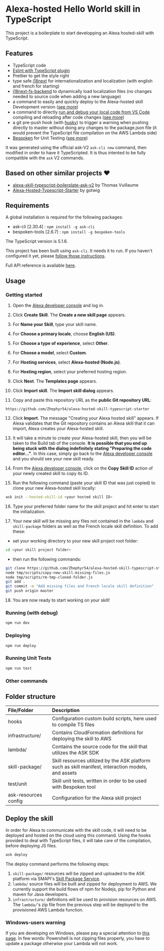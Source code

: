 # Alexa-hosted Hello World skill in TypeScript

This project is a boilerplate to start developping an Alexa hosted-skill with TypeScript.

## Features

-   TypeScript code
-   [Eslint with TypeScript plugin](https://typescript-eslint.io)
-   Prettier to get the style right
-   type safe [i18next](https://www.i18next.com) for internationalization and localization (with english and french for starting)
-   [i18next-fs-backend](https://github.com/i18next/i18next-fs-backend) to dynamically load localization files (no changes needed to source code when adding a new language)
-   a command to easily and quickly deploy to the Alexa-hosted skill Development version ([see more](#deploying))
-   a command to directly [run and debug your local code from VS Code](https://developer.amazon.com/en-US/docs/alexa/ask-toolkit/vs-code-testing-simulator.html#test) compiling and reloading after code changes ([see more](#running-with-debug))
-   a git pre-push hook (with [husky](https://typicode.github.io/husky/)) to trigger a warning when pushing directly to master without doing any changes to the package.json file (it would prevent the TypeScript file compilation on the AWS Lambda side)
-   [Bespoken](https://read.bespoken.io/unit-testing/guide/#overview) for Unit Testing ([see more](#running-unit-tests))

It was generated using the official ask-V2 `ask-cli new` command, then modified in order to have it TypeScripted.
It is thus intented to be fully compatible with the `ask` V2 commands.

## Based on other similar projects ❤

-   [alexa-skill-typescript-boilerplate-ask-v2](https://github.com/ThomasVuillaume/alexa-skill-typescript-boilerplate-ask-v2) by Thomas Vuillaume
-   [Alexa-Hosted-Typescript-Starter](https://github.com/gotwig/Alexa-Hosted-Typescript-Starter) by gotwig

## Requirements

A global installation is required for the following packages:

-   ask-cli [2.30.4] : `npm install -g ask-cli`
-   bespoken-tools [2.6.7] : `npm install -g bespoken-tools`

The TypeScript version is 5.1.6.

This project has been built using `ask-cli`. It needs it to run. If you haven't configured it yet, please [follow those instructions](https://github.com/alexa/ask-cli#getting-started).

Full API reference is available [here](https://developer.amazon.com/fr-FR/docs/alexa/smapi/ask-cli-command-reference.html).

## Usage

### Getting started

1. Open the [Alexa developer console](https://developer.amazon.com/alexa/console/ask) and log in.

2. Click **Create Skill**. The **Create a new skill page** appears.

3. For **Name your Skill**, type your skill name.

4. For **Choose a primary locale**, choose **English (US)**.

5. For **Choose a type of experience**, select **Other**.

6. For **Choose a model**, select **Custom**.

7. For **Hosting services**, select **Alexa-hosted (Node.js)**.

8. For **Hosting region**, select your preferred hosting region.

9. Click **Next**. The **Templates page** appears.

10. Click **Import skill**. The **Import skill dialog** appears.

11. Copy and paste this repository URL as the **public Git repository URL**:

```
https://github.com/Zhephyr54/alexa-hosted-skill-typescript-starter
```

12. Click **Import**. The message "Creating your Alexa hosted skill" appears. If Alexa validates that the Git repository contains an Alexa skill that it can import, Alexa creates your Alexa-hosted skill.

13. It will take a minute to create your Alexa-hosted skill, then you will be taken to the Build tab of the console. **It is possible that you end up being stuck with the dialog indefinitely stating "Preparing the code editor..."**. In this case, simply go back to the [Alexa developer console](https://developer.amazon.com/alexa/console/ask) and you should see your new skill ready.

14. From the [Alexa developer console](https://developer.amazon.com/alexa/console/ask), click on the **Copy Skill ID** action of your newly created skill to copy its ID.

15. Run the following command (paste your skill ID that was just copied) to clone your new Alexa-hosted skill locally:

```bash
ask init --hosted-skill-id <your hosted skill ID>
```

16. Type your preferred folder name for the skill project and hit enter to start the initialization.

17. Your new skill will be missing any files not contained in the `lambda` and `skill-package` folders as well as the French locale skill definition. To add these:

-   set your working directory to your new skill project root folder:

```bash
cd <your skill project folder>
```

-   then run the following commands:

```bash
git clone https://github.com/Zhephyr54/alexa-hosted-skill-typescript-starter tmp
node tmp/scripts/copy-new-skill-missing-files.js
node tmp/scripts/rm-tmp-cloned-folder.js
git add .
git commit -m "Add missing files and French locale skill definition"
git push origin master
```

18. You are now ready to start working on your skill!

### Running (with debug)

```bash
npm run dev
```

### Deploying

```bash
npm run deploy
```

### Running Unit Tests

```bash
npm run test
```

### Other commands

## Folder structure

| File/Folder          | Description                                                                                         |
| :------------------- | :-------------------------------------------------------------------------------------------------- |
| hooks                | Configuration custom build scripts, here used to compile TS files                                   |
| infrastructure/      | Contains CloudFormation definitions for deploying the skill to AWS                                  |
| lambda/              | Contains the source code for the skill that utilizes the ASK SDK                                    |
| skill-package/       | Skill resources utilized by the ASK platform such as skill manifest, interaction models, and assets |
| test/unit            | Skill unit tests, written in order to be used with Bespoken tool                                    |
| ask-resources config | Configuration for the Alexa skill project                                                           |

## Deploy the skill

In order for Alexa to communicate with the skill code, it will need to be deployed and hosted on the cloud using this command.
Using the hooks provided to deal with TypeScript files, it will take care of the compilation, before deploying JS files.

```bash
ask deploy
```

The deploy command performs the following steps:

1. `skill-package/` resources will be zipped and uploaded to the ASK platform via SMAPI's [Skill Package Service](https://developer.amazon.com/docs/smapi/skill-package-api-reference.html).
2. `lambda/` source files will be built and zipped for deployment to AWS. We currently support the build flows of npm for Nodejs, pip for Python and maven for Java developers.
3. `infrastructure/` definitions will be used to provision resources on AWS. The `lambda/`'s zip file from the previous step will be deployed to the provisioned AWS Lambda function.

### Windows-users warning

If you are developing on Windows, please pay a special attention to [this page](https://github.com/alexa/ask-cli/blob/develop/docs/FAQ.md#q-for-windows-users-if-your-skill-return-empty-response-and-log-shows-module-not-found-genericerrormapper-or-cannot-find-module-dispatchererrormappergenericerrormapper-how-to-resolve). In few words: Powershell is not zipping files properly, you have to update a package otherwise your Lambda will not work.

